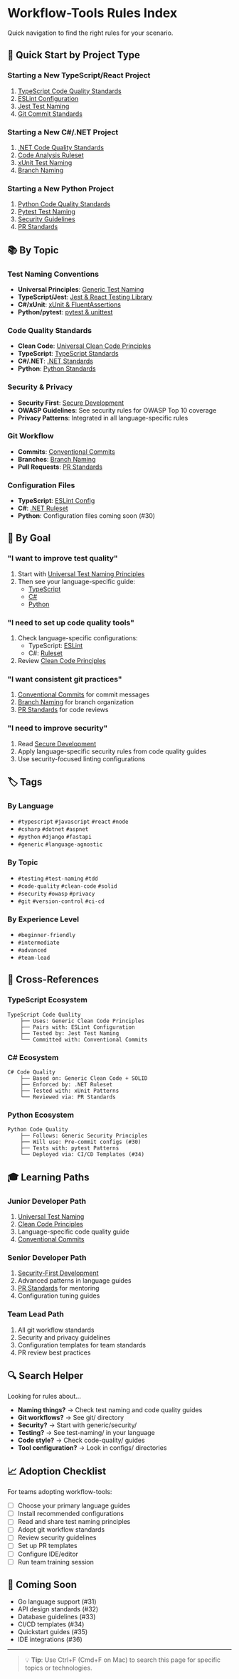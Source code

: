 # Workflow-Tools Rules Index

Quick navigation to find the right rules for your scenario.

## 🚀 Quick Start by Project Type

### Starting a New TypeScript/React Project
1. [TypeScript Code Quality Standards](typescript/code-quality/general-standards.md)
2. [ESLint Configuration](typescript/configs/eslint.config.js)
3. [Jest Test Naming](typescript/test-naming/jest-react-testing-library.md)
4. [Git Commit Standards](git/commits/conventional-commits.md)

### Starting a New C#/.NET Project
1. [.NET Code Quality Standards](csharp/code-quality/dotnet-standards.md)
2. [Code Analysis Ruleset](csharp/configs/dotnet.ruleset)
3. [xUnit Test Naming](csharp/test-naming/xunit-fluent-assertions.md)
4. [Branch Naming](git/branches/branch-naming.md)

### Starting a New Python Project
1. [Python Code Quality Standards](python/code-quality/general-standards.md)
2. [Pytest Test Naming](python/test-naming/pytest-unittest.md)
3. [Security Guidelines](generic/security/secure-development.md)
4. [PR Standards](git/prs/pull-request-standards.md)

## 📚 By Topic

### Test Naming Conventions
- **Universal Principles**: [Generic Test Naming](generic/test-naming/universal-principles.md)
- **TypeScript/Jest**: [Jest & React Testing Library](typescript/test-naming/jest-react-testing-library.md)
- **C#/xUnit**: [xUnit & FluentAssertions](csharp/test-naming/xunit-fluent-assertions.md)
- **Python/pytest**: [pytest & unittest](python/test-naming/pytest-unittest.md)

### Code Quality Standards
- **Clean Code**: [Universal Clean Code Principles](generic/code-quality/clean-code-principles.md)
- **TypeScript**: [TypeScript Standards](typescript/code-quality/general-standards.md)
- **C#/.NET**: [.NET Standards](csharp/code-quality/dotnet-standards.md)
- **Python**: [Python Standards](python/code-quality/general-standards.md)

### Security & Privacy
- **Security First**: [Secure Development](generic/security/secure-development.md)
- **OWASP Guidelines**: See security rules for OWASP Top 10 coverage
- **Privacy Patterns**: Integrated in all language-specific rules

### Git Workflow
- **Commits**: [Conventional Commits](git/commits/conventional-commits.md)
- **Branches**: [Branch Naming](git/branches/branch-naming.md)
- **Pull Requests**: [PR Standards](git/prs/pull-request-standards.md)

### Configuration Files
- **TypeScript**: [ESLint Config](typescript/configs/eslint.config.js)
- **C#**: [.NET Ruleset](csharp/configs/dotnet.ruleset)
- **Python**: Configuration files coming soon (#30)

## 🎯 By Goal

### "I want to improve test quality"
1. Start with [Universal Test Naming Principles](generic/test-naming/universal-principles.md)
2. Then see your language-specific guide:
   - [TypeScript](typescript/test-naming/jest-react-testing-library.md)
   - [C#](csharp/test-naming/xunit-fluent-assertions.md)
   - [Python](python/test-naming/pytest-unittest.md)

### "I need to set up code quality tools"
1. Check language-specific configurations:
   - TypeScript: [ESLint](typescript/configs/eslint.config.js)
   - C#: [Ruleset](csharp/configs/dotnet.ruleset)
2. Review [Clean Code Principles](generic/code-quality/clean-code-principles.md)

### "I want consistent git practices"
1. [Conventional Commits](git/commits/conventional-commits.md) for commit messages
2. [Branch Naming](git/branches/branch-naming.md) for branch organization
3. [PR Standards](git/prs/pull-request-standards.md) for code reviews

### "I need to improve security"
1. Read [Secure Development](generic/security/secure-development.md)
2. Apply language-specific security rules from code quality guides
3. Use security-focused linting configurations

## 🏷️ Tags

### By Language
- `#typescript` `#javascript` `#react` `#node`
- `#csharp` `#dotnet` `#aspnet`
- `#python` `#django` `#fastapi`
- `#generic` `#language-agnostic`

### By Topic
- `#testing` `#test-naming` `#tdd`
- `#code-quality` `#clean-code` `#solid`
- `#security` `#owasp` `#privacy`
- `#git` `#version-control` `#ci-cd`

### By Experience Level
- `#beginner-friendly`
- `#intermediate`
- `#advanced`
- `#team-lead`

## 🔄 Cross-References

### TypeScript Ecosystem
```
TypeScript Code Quality
    ├── Uses: Generic Clean Code Principles
    ├── Pairs with: ESLint Configuration
    ├── Tested by: Jest Test Naming
    └── Committed with: Conventional Commits
```

### C# Ecosystem
```
C# Code Quality
    ├── Based on: Generic Clean Code + SOLID
    ├── Enforced by: .NET Ruleset
    ├── Tested with: xUnit Patterns
    └── Reviewed via: PR Standards
```

### Python Ecosystem
```
Python Code Quality
    ├── Follows: Generic Security Principles
    ├── Will use: Pre-commit configs (#30)
    ├── Tests with: pytest Patterns
    └── Deployed via: CI/CD Templates (#34)
```

## 🎓 Learning Paths

### Junior Developer Path
1. [Universal Test Naming](generic/test-naming/universal-principles.md)
2. [Clean Code Principles](generic/code-quality/clean-code-principles.md)
3. Language-specific code quality guide
4. [Conventional Commits](git/commits/conventional-commits.md)

### Senior Developer Path
1. [Security-First Development](generic/security/secure-development.md)
2. Advanced patterns in language guides
3. [PR Standards](git/prs/pull-request-standards.md) for mentoring
4. Configuration tuning guides

### Team Lead Path
1. All git workflow standards
2. Security and privacy guidelines
3. Configuration templates for team standards
4. PR review best practices

## 🔍 Search Helper

Looking for rules about...

- **Naming things?** → Check test naming and code quality guides
- **Git workflows?** → See git/ directory
- **Security?** → Start with generic/security/
- **Testing?** → See test-naming/ in your language
- **Code style?** → Check code-quality/ guides
- **Tool configuration?** → Look in configs/ directories

## 📈 Adoption Checklist

For teams adopting workflow-tools:

- [ ] Choose your primary language guides
- [ ] Install recommended configurations
- [ ] Read and share test naming principles
- [ ] Adopt git workflow standards
- [ ] Review security guidelines
- [ ] Set up PR templates
- [ ] Configure IDE/editor
- [ ] Run team training session

## 🚧 Coming Soon

- Go language support (#31)
- API design standards (#32)
- Database guidelines (#33)
- CI/CD templates (#34)
- Quickstart guides (#35)
- IDE integrations (#36)

---

> 💡 **Tip**: Use Ctrl+F (Cmd+F on Mac) to search this page for specific topics or technologies.
